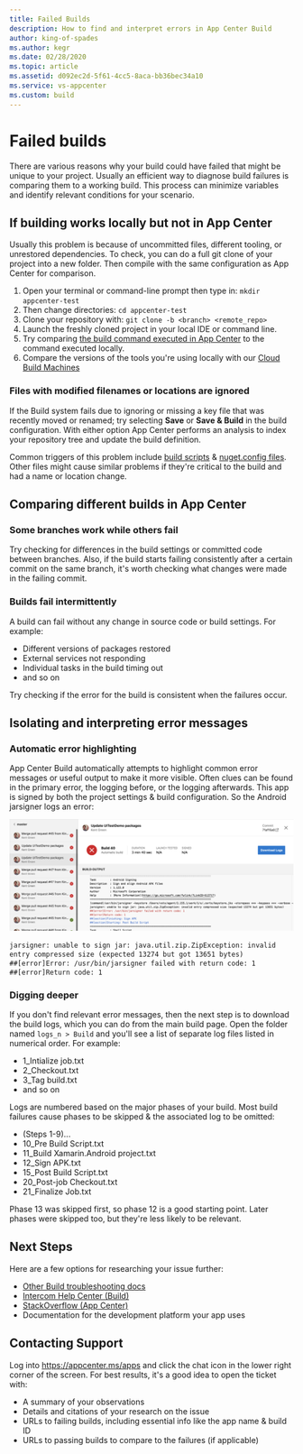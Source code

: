 ```yaml
---
title: Failed Builds
description: How to find and interpret errors in App Center Build
author: king-of-spades
ms.author: kegr
ms.date: 02/28/2020
ms.topic: article 
ms.assetid: d092ec2d-5f61-4cc5-8aca-bb36bec34a10
ms.service: vs-appcenter 
ms.custom: build
---
```


# Failed builds
There are various reasons why your build could have failed that might be unique to your project. Usually an efficient way to diagnose build failures is comparing them to a working build. This process can minimize variables and identify relevant conditions for your scenario. 

## If building works locally but not in App Center
Usually this problem is because of uncommitted files, different tooling, or unrestored dependencies. To check, you can do a full git clone of your project into a new folder. Then compile with the same configuration as App Center for comparison. 

1. Open your terminal or command-line prompt then type in: `mkdir appcenter-test`
2. Then change directories: `cd appcenter-test`
3. Clone your repository with: `git clone -b <branch> <remote_repo>`
4. Launch the freshly cloned project in your local IDE or command line. 
5. Try comparing [the build command executed in App Center](https://intercom.help/appcenter/build/how-to-find-your-build-command-in-app-center) to the command executed locally. 
6. Compare the versions of the tools you're using locally with our [Cloud Build Machines](~/build/software.md)

### Files with modified filenames or locations are ignored
If the Build system fails due to ignoring or missing a key file that was recently moved or renamed; try selecting **Save** or **Save & Build** in the build configuration. With either option App Center performs an analysis to index your repository tree and update the build definition. 

Common triggers of this problem include [build scripts](~/build/custom/scripts/index.md) & [nuget.config files](https://docs.microsoft.com/nuget/reference/nuget-config-file). Other files might cause similar problems if they're critical to the build and had a name or location change. 

## Comparing different builds in App Center
### Some branches work while others fail
Try checking for differences in the build settings or committed code between branches. Also, if the build starts failing consistently after a certain commit on the same branch, it's worth checking what changes were made in the failing commit.

### Builds fail intermittently
A build can fail without any change in source code or build settings. For example:
- Different versions of packages restored
- External services not responding
- Individual tasks in the build timing out
- and so on

Try checking if the error for the build is consistent when the failures occur. 

## Isolating and interpreting error messages
### Automatic error highlighting
App Center Build automatically attempts to highlight common error messages or useful output to make it more visible. Often clues can be found in the primary error, the logging before, or the logging afterwards. This app is signed by both the project settings & build configuration. So the Android jarsigner logs an error:

![Screenshot of highlighted error](images/errorlog.png)

```console
jarsigner: unable to sign jar: java.util.zip.ZipException: invalid entry compressed size (expected 13274 but got 13651 bytes)
##[error]Error: /usr/bin/jarsigner failed with return code: 1
##[error]Return code: 1
```

### Digging deeper
If you don't find relevant error messages, then the next step is to download the build logs, which you can do from the main build page. Open the folder named `logs_n > Build` and you'll see a list of separate log files listed in numerical order. For example:

- 1_Intialize job.txt
- 2_Checkout.txt
- 3_Tag build.txt
- and so on 

Logs are numbered based on the major phases of your build. Most build failures cause phases to be skipped & the associated log to be omitted:

- (Steps 1-9)...
- 10_Pre Build Script.txt
- 11_Build Xamarin.Android project.txt
- 12_Sign APK.txt
- 15_Post Build Script.txt
- 20_Post-job Checkout.txt
- 21_Finalize Job.txt

Phase 13 was skipped first, so phase 12 is a good starting point. Later phases were skipped too, but they're less likely to be relevant.

## Next Steps
Here are a few options for researching your issue further:

- [Other Build troubleshooting docs](~/build/troubleshooting/index.md)
- [Intercom Help Center (Build)](https://intercom.help/appcenter/en/collections/206279-build)
- [StackOverflow (App Center)](https://stackoverflow.com/questions/tagged/visual-studio-app-center)
- Documentation for the development platform your app uses

## Contacting Support
Log into https://appcenter.ms/apps and click the chat icon in the lower right corner of the screen. For best results, it's a good idea to open the ticket with:

- A summary of your observations
- Details and citations of your research on the issue
- URLs to failing builds, including essential info like the app name & build ID
- URLs to passing builds to compare to the failures (if applicable)
